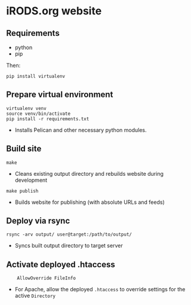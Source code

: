 # iRODS.org website

## Requirements
- python
- pip

Then:

```pip install virtualenv```

## Prepare virtual environment
```
virtualenv venv
source venv/bin/activate
pip install -r requirements.txt
```

- Installs Pelican and other necessary python modules.

## Build site
```
make
```

- Cleans existing output directory and rebuilds website during development

```
make publish
```

- Builds website for publishing (with absolute URLs and feeds)

## Deploy via rsync
```
rsync -arv output/ user@target:/path/to/output/
```

- Syncs built output directory to target server

## Activate deployed .htaccess

```
    AllowOverride FileInfo
```

- For Apache, allow the deployed `.htaccess` to override settings for the active `Directory`
